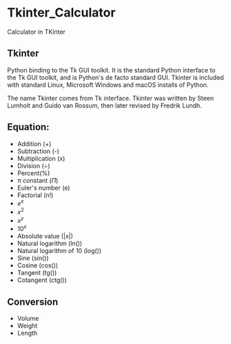 # Tkinter_Calculator
Calculator in TKinter

## Tkinter
Python binding to the Tk GUI toolkit. It is the standard Python interface to the Tk GUI toolkit, and is Python's de facto standard GUI. Tkinter is included with standard Linux, Microsoft Windows and macOS installs of Python.

The name Tkinter comes from Tk interface. Tkinter was written by Steen Lumholt and Guido van Rossum, then later revised by Fredrik Lundh.


## Equation:

- Addition (+)
- Subtraction (-)
- Multiplication (x)
- Division (÷)
- Percent(%)
- π constant ($\Pi$)
- Euler's number (e)
- Factorial (n!)
- $e^x$
- $x^2$
- $x^y$
- $10^x$
- Absolute value (|x|)
- Natural logarithm (ln())
- Natural logarithm of 10 (log())
- Sine (sin())
- Cosine (cos())
- Tangent (tg())
- Cotangent (ctg())

## Conversion
- Volume
- Weight
- Length

